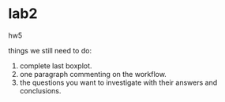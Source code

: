 # lab2
hw5



things we still need to do:

1. complete last boxplot.
2. one paragraph commenting on the workflow.
3. the questions you want to investigate with their answers and conclusions.
